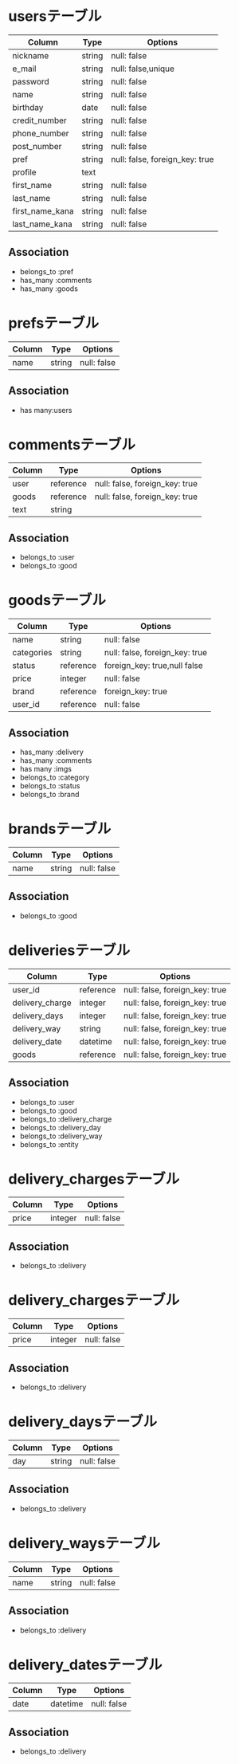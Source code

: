# usersテーブル
|Column|Type|Options|
|------|----|-------|
|nickname|string|null: false|
|e_mail|string|null: false,unique|
|password|string|null: false|
|name|string|null: false|
|birthday|date|null: false|
|credit_number|string|null: false|
|phone_number|string|null: false|
|post_number|string|null: false|
|pref|string|null: false, foreign_key: true|
|profile|text||
|first_name|string|null: false|
|last_name|string|null: false|
|first_name_kana|string|null: false|
|last_name_kana|string|null: false|
## Association
- belongs_to :pref
- has_many :comments
- has_many :goods

# prefsテーブル
|Column|Type|Options|
|------|----|-------|
|name|string|null: false|
## Association
- has many:users

# commentsテーブル
|Column|Type|Options|
|------|----|-------|
|user|reference|null: false, foreign_key: true|
|goods|reference|null: false, foreign_key: true|
|text|string||
## Association
- belongs_to :user
- belongs_to :good

# goodsテーブル
|Column|Type|Options|
|------|----|-------|
|name|string|null: false|
|categories|string|null: false, foreign_key: true|
|status|reference|foreign_key: true,null false|
|price|integer|null: false|
|brand|reference|foreign_key: true|
|user_id|reference|null: false|
## Association
- has_many :delivery
- has_many :comments
- has many :imgs
- belongs_to :category
- belongs_to :status
- belongs_to :brand
# brandsテーブル
|Column|Type|Options|
|------|----|-------|
|name|string|null: false|
## Association
- belongs_to :good
# deliveriesテーブル
|Column|Type|Options|
|------|----|-------|
|user_id|reference|null: false, foreign_key: true|
|delivery_charge|integer|null: false, foreign_key: true|
|delivery_days|integer|null: false, foreign_key: true|
|delivery_way|string|null: false, foreign_key: true|
|delivery_date|datetime|null: false, foreign_key: true|
|goods|reference|null: false, foreign_key: true|
## Association
- belongs_to :user
- belongs_to :good
- belongs_to :delivery_charge
- belongs_to :delivery_day
- belongs_to :delivery_way
- belongs_to :entity

# delivery_chargesテーブル
|Column|Type|Options|
|------|----|-------|
|price|integer|null: false|
## Association
- belongs_to :delivery

# delivery_chargesテーブル
|Column|Type|Options|
|------|----|-------|
|price|integer|null: false|
## Association
- belongs_to :delivery

# delivery_daysテーブル
|Column|Type|Options|
|------|----|-------|
|day|string|null: false|
## Association
- belongs_to :delivery

# delivery_waysテーブル
|Column|Type|Options|
|------|----|-------|
|name|string|null: false|
## Association
- belongs_to :delivery

# delivery_datesテーブル
|Column|Type|Options|
|------|----|-------|
|date|datetime|null: false|
## Association
- belongs_to :delivery

